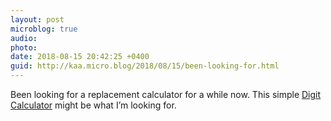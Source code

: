 ```yaml
---
layout: post
microblog: true
audio: 
photo: 
date: 2018-08-15 20:42:25 +0400
guid: http://kaa.micro.blog/2018/08/15/been-looking-for.html
---
```

Been looking for a replacement calculator for a while now. This simple [Digit Calculator](https://www.kickstarter.com/projects/142504465/digit-calculator-your-first-retro-mechanical-calcu/description) might be what I’m looking for.
